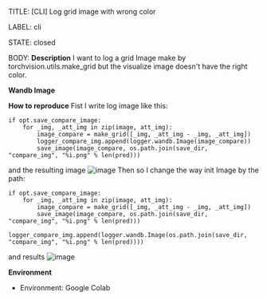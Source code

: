 TITLE:
[CLI] Log grid image with wrong color

LABEL:
cli

STATE:
closed

BODY:
**Description**
I want to log a grid Image make by torchvision.utils.make_grid but the visualize image doesn't have the right color.

**Wandb Image**

**How to reproduce**
Fist I write log image like this:
```
if opt.save_compare_image:
    for _img, _att_img in zip(image, att_img):
        image_compare = make_grid([_img, _att_img - _img, _att_img])
        logger_compare_img.append(logger.wandb.Image(image_compare))
        save_image(image_compare, os.path.join(save_dir, "compare_img", "%i.png" % len(pred)))
```
and the resulting image 
![image](https://user-images.githubusercontent.com/85393497/122713950-b9d80e00-d290-11eb-9be6-922298f78af7.png)
Then so I change the way init Image by the path:
```
if opt.save_compare_image:
    for _img, _att_img in zip(image, att_img):
        image_compare = make_grid([_img, _att_img - _img, _att_img])
        save_image(image_compare, os.path.join(save_dir, "compare_img", "%i.png" % len(pred)))
        logger_compare_img.append(logger.wandb.Image(os.path.join(save_dir, "compare_img", "%i.png" % len(pred))))

```
and results
![image](https://user-images.githubusercontent.com/85393497/122714157-150a0080-d291-11eb-9f7a-be15525e756e.png)

**Environment**
- Environment: Google Colab


